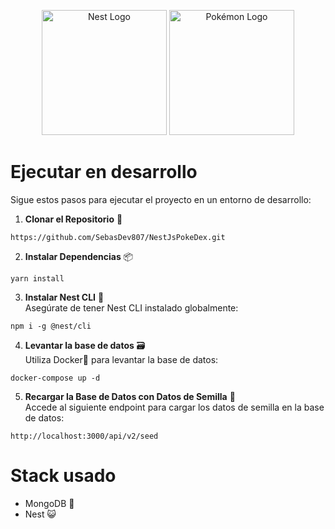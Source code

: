 <p align="center">
  <a href="http://nestjs.com/" target="blank"><img src="https://nestjs.com/img/logo-small.svg" width="200" alt="Nest Logo" /></a>
  <a href="https://pokeapi.co/" target="blank"><img src="https://www.svgrepo.com/show/276264/pokeball-pokemon.svg" width="200" alt="Pokémon Logo" /></a>
</p>

# Ejecutar en desarrollo

Sigue estos pasos para ejecutar el proyecto en un entorno de desarrollo:

1.  **Clonar el Repositorio** 🔄

```
https://github.com/SebasDev807/NestJsPokeDex.git
```

2.  **Instalar Dependencias** 📦

```
yarn install
```

3. **Instalar Nest CLI** 🌟
   <br>
   Asegúrate de tener Nest CLI instalado globalmente:

```
npm i -g @nest/cli
```

4. **Levantar la base de datos** 🗃️
   <br>
   Utiliza Docker🐳 para levantar la base de datos:

```
docker-compose up -d
```

5. **Recargar la Base de Datos con Datos de Semilla** 🌱
   <br>
   Accede al siguiente endpoint para cargar los datos de semilla en la base de datos:

```
http://localhost:3000/api/v2/seed
```

# Stack usado

- MongoDB 🍃
- Nest 😺

